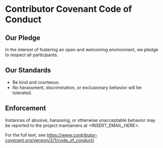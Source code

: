 # Contributor Covenant Code of Conduct

## Our Pledge

In the interest of fostering an open and welcoming environment, we pledge to respect all participants.

## Our Standards

- Be kind and courteous.
- No harassment, discrimination, or exclusionary behavior will be tolerated.

## Enforcement

Instances of abusive, harassing, or otherwise unacceptable behavior may be reported to the project maintainers at <INSERT_EMAIL_HERE>.

For the full text, see https://www.contributor-covenant.org/version/2/1/code_of_conduct/
